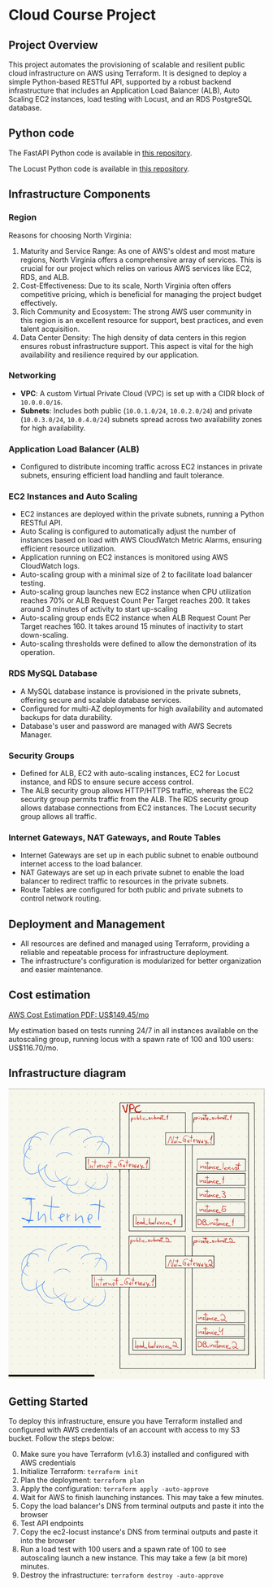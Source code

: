 # Cloud Course Project

## Project Overview
This project automates the provisioning of scalable and resilient public cloud infrastructure on AWS using Terraform. It is designed to deploy a simple Python-based RESTful API, supported by a robust backend infrastructure that includes an Application Load Balancer (ALB), Auto Scaling EC2 instances, load testing with Locust, and an RDS PostgreSQL database.

## Python code

The FastAPI Python code is available in [this repository](https://github.com/victorlga/simple_python_crud).

The Locust Python code is available in [this repository](https://github.com/victorlga/locust_python_tester/tree/main).

## Infrastructure Components

### Region

Reasons for choosing North Virginia:

1. Maturity and Service Range: As one of AWS's oldest and most mature regions, North Virginia offers a comprehensive array of services. This is crucial for our project which relies on various AWS services like EC2, RDS, and ALB.
2. Cost-Effectiveness: Due to its scale, North Virginia often offers competitive pricing, which is beneficial for managing the project budget effectively.
3. Rich Community and Ecosystem: The strong AWS user community in this region is an excellent resource for support, best practices, and even talent acquisition.
4. Data Center Density: The high density of data centers in this region ensures robust infrastructure support. This aspect is vital for the high availability and resilience required by our application.


### Networking
- **VPC**: A custom Virtual Private Cloud (VPC) is set up with a CIDR block of `10.0.0.0/16`.
- **Subnets**: Includes both public (`10.0.1.0/24`, `10.0.2.0/24`) and private (`10.0.3.0/24`, `10.0.4.0/24`) subnets spread across two availability zones for high availability.

### Application Load Balancer (ALB)
- Configured to distribute incoming traffic across EC2 instances in private subnets, ensuring efficient load handling and fault tolerance.

### EC2 Instances and Auto Scaling
- EC2 instances are deployed within the private subnets, running a Python RESTful API.
- Auto Scaling is configured to automatically adjust the number of instances based on load with AWS CloudWatch Metric Alarms, ensuring efficient resource utilization.
- Application running on EC2 instances is monitored using AWS CloudWatch logs.
- Auto-scaling group with a minimal size of 2 to facilitate load balancer testing.
- Auto-scaling group launches new EC2 instance when CPU utilization reaches 70% or ALB Request Count Per Target reaches 200. It takes around 3 minutes of activity to start up-scaling
- Auto-scaling group ends EC2 instance when ALB Request Count Per Target reaches 160. It takes around 15 minutes of inactivity to start down-scaling.
- Auto-scaling thresholds were defined to allow the demonstration of its operation.

### RDS MySQL Database
- A MySQL database instance is provisioned in the private subnets, offering secure and scalable database services.
- Configured for multi-AZ deployments for high availability and automated backups for data durability.
- Database's user and password are managed with AWS Secrets Manager.

### Security Groups
- Defined for ALB, EC2 with auto-scaling instances, EC2 for Locust instance, and RDS to ensure secure access control. 
- The ALB security group allows HTTP/HTTPS traffic, whereas the EC2 security group permits traffic from the ALB. The RDS security group allows database connections from EC2 instances. The Locust security group allows all traffic.

### Internet Gateways, NAT Gateways, and Route Tables
- Internet Gateways are set up in each public subnet to enable outbound internet access to the load balancer.
- NAT Gateways are set up in each private subnet to enable the load balancer to redirect traffic to resources in the private subnets.
- Route Tables are configured for both public and private subnets to control network routing.

## Deployment and Management
- All resources are defined and managed using Terraform, providing a reliable and repeatable process for infrastructure deployment.
- The infrastructure's configuration is modularized for better organization and easier maintenance.

## Cost estimation

[AWS Cost Estimation PDF: US$149.45/mo](My%20Estimate%20-%20Calculadora%20de%20Pre%C3%A7os%20da%20AWS.pdf)

My estimation based on tests running 24/7 in all instances available on the autoscaling group, running locus with a spawn rate of 100 and 100 users: US$116.70/mo.

## Infrastructure diagram

![Infrastructure Diagram](infra_diagram.jpg)

## Getting Started
To deploy this infrastructure, ensure you have Terraform installed and configured with AWS credentials of an account with access to my S3 bucket. Follow the steps below:

0. Make sure you have Terraform (v1.6.3) installed and configured with AWS credentials
1. Initialize Terraform: `terraform init`
2. Plan the deployment: `terraform plan`
3. Apply the configuration: `terraform apply -auto-approve`
4. Wait for AWS to finish launching instances. This may take a few minutes.
5. Copy the load balancer's DNS from terminal outputs and paste it into the browser
6. Test API endpoints
7. Copy the ec2-locust instance's DNS from terminal outputs and paste it into the browser
8. Run a load test with 100 users and a spawn rate of 100 to see autoscaling launch a new instance. This may take a few (a bit more) minutes.
9. Destroy the infrastructure: `terraform destroy -auto-approve`
